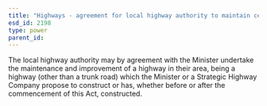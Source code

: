```yaml
---
title: "Highways - agreement for local highway authority to maintain certain highways constructed by Minister"
esd_id: 2198
type: power
parent_id:  
---
```


The local highway authority may by agreement with the Minister undertake the maintenance and improvement of a highway in their area, being a highway (other than a trunk road) which the Minister or a Strategic Highway Company propose to construct or has, whether before or after the commencement of this Act, constructed.

